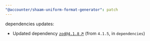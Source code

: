 ```yaml
---
"@accounter/shaam-uniform-format-generator": patch
---
```

dependencies updates:
  - Updated dependency [`zod@4.1.8` ↗︎](https://www.npmjs.com/package/zod/v/4.1.8) (from `4.1.5`, in `dependencies`)
